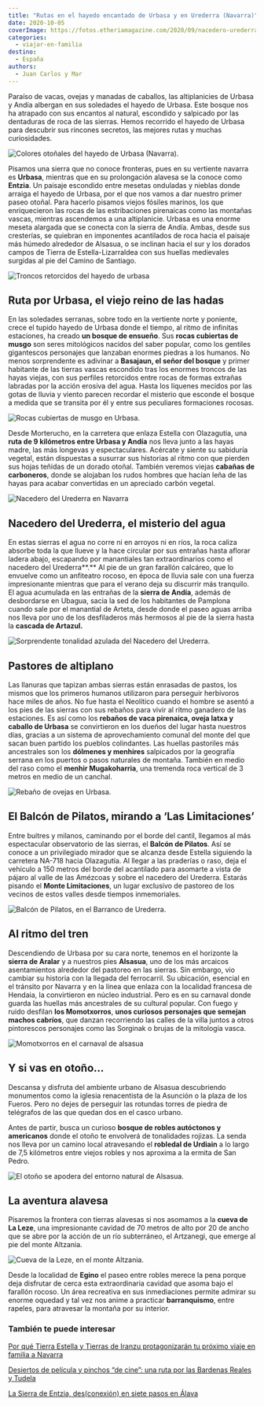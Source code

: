 ```yaml
---
title: "Rutas en el hayedo encantado de Urbasa y en Urederra (Navarra)"
date: 2020-10-05
coverImage: https://fotos.etheriamagazine.com/2020/09/nacedero-urederra-navarra.jpg
categories: 
  - viajar-en-familia
destino: 
  - España
authors: 
  - Juan Carlos y Mar
---
```


Paraíso de vacas, ovejas y manadas de caballos, las altiplanicies de Urbasa y Andía 
albergan en sus soledades el hayedo de Urbasa. Este bosque nos ha atrapado con sus 
encantos al natural, escondido y salpicado por las dentaduras de roca de las sierras. 
Hemos recorrido el hayedo de Urbasa para descubrir sus rincones secretos, las mejores 
rutas y muchas curiosidades. 

![Colores otoñales del hayedo de Urbasa (Navarra).](https://fotos.etheriamagazine.com/2020/09/rutas-hayedo-urbasa.jpg "Colores otoñales del hayedo de Urbasa (Navarra).")

Pisamos una sierra que no conoce fronteras, pues en su vertiente navarra es **Urbasa**, 
mientras que en su prolongación alavesa se la conoce como **Entzia**. Un paisaje 
escondido entre mesetas onduladas y nieblas donde arraiga el hayedo de Urbasa, por el 
que nos vamos a dar nuestro primer paseo otoñal. Para hacerlo pisamos viejos fósiles 
marinos, los que enriquecieron las rocas de las estribaciones pirenaicas como las 
montañas vascas, mientras ascendemos a una altiplanicie. Urbasa es una enorme meseta 
alargada que se conecta con la sierra de Andía. Ambas, desde sus cresterías, se quiebran 
en imponentes acantilados de roca hacia el paisaje más húmedo alrededor de Alsasua, o se 
inclinan hacia el sur y los dorados campos de Tierra de Estella-Lizarraldea con sus 
huellas medievales surgidas al pie del Camino de Santiago. 

![Troncos retorcidos del hayedo de urbasa](https://fotos.etheriamagazine.com/2020/09/que-ver-urbasa-navarra.jpg "Rincones mágicos de Urbasa.")

## Ruta por Urbasa, el viejo reino de las hadas

En las soledades serranas, sobre todo en la vertiente norte y poniente, crece el tupido 
hayedo de Urbasa donde el tiempo, al ritmo de infinitas estaciones, ha creado **un 
bosque de ensueño**. Sus **rocas cubiertas de musgo** son seres mitológicos nacidos del 
saber popular, como los gentiles gigantescos personajes que lanzaban enormes piedras a 
los humanos. No menos sorprendente es adivinar a **Basajaun, el señor del bosque** y 
primer habitante de las tierras vascas escondido tras los enormes troncos de las hayas 
viejas, con sus perfiles retorcidos entre rocas de formas extrañas labradas por la 
acción erosiva del agua. Hasta los líquenes mecidos por las gotas de lluvia y viento 
parecen recordar el misterio que esconde el bosque a medida que se transita por él y 
entre sus peculiares formaciones rocosas. 

![Rocas cubiertas de musgo en Urbasa.](https://fotos.etheriamagazine.com/2020/09/hayedo-urbasa-otono.jpg "Rocas cubiertas de musgo en Urbasa.")

Desde Morterucho, en la carretera que enlaza Estella con Olazagutia, una **ruta de 9 
kilómetros entre Urbasa y Andía** nos lleva junto a las hayas madre, las más longevas y 
espectaculares. Acércate y siente su sabiduría vegetal, están dispuestas a susurrar sus 
historias al ritmo con que pierden sus hojas teñidas de un dorado otoñal. También 
veremos viejas **cabañas de carboneros**, donde se alojaban los rudos hombres que hacían 
leña de las hayas para acabar convertidas en un apreciado carbón vegetal. 

![Nacedero del Urederra en Navarra](https://fotos.etheriamagazine.com/2020/09/nacedero-urederra-navarra.jpg "Nacedero del Urederra (Navarra).")

## Nacedero del Urederra, el misterio del agua

En estas sierras el agua no corre ni en arroyos ni en ríos, la roca caliza absorbe toda 
la que llueve y la hace circular por sus entrañas hasta aflorar ladera abajo, escapando 
por manantiales tan extraordinarios como el nacedero del Urederra**.** Al pie de un gran 
farallón calcáreo, que lo envuelve como un anfiteatro rocoso, en época de lluvia sale 
con una fuerza impresionante mientras que para el verano deja su discurrir más 
tranquilo. El agua acumulada en las entrañas de la **sierra de Andía**, además de 
desbordarse en Ubagua, sacia la sed de los habitantes de Pamplona cuando sale por el 
manantial de Arteta, desde donde el paseo aguas arriba nos lleva por uno de los 
desfiladeros más hermosos al pie de la sierra hasta la **cascada de Artazul.** 

![Sorprendente tonalidad azulada del Nacedero del Urederra.](https://fotos.etheriamagazine.com/2020/09/navarra-nacedero-urederra.jpg "Sorprendente tonalidad azulada del Nacedero del Urederra.")

## Pastores de altiplano

Las llanuras que tapizan ambas sierras están enrasadas de pastos, los mismos que los 
primeros humanos utilizaron para perseguir herbívoros hace miles de años. No fue hasta 
el Neolítico cuando el hombre se asentó a los pies de las sierras con sus rebaños para 
vivir al ritmo ganadero de las estaciones. Es así como los **rebaños de vaca pirenaica, 
oveja latxa y caballo de Urbasa** se convirtieron en los dueños del lugar hasta nuestros 
días, gracias a un sistema de aprovechamiento comunal del monte del que sacan buen 
partido los pueblos colindantes. Las huellas pastoriles más ancestrales son los 
**dólmenes y menhires** salpicados por la geografía serrana en los puertos o pasos 
naturales de montaña. También en medio del raso como el **menhir Mugakoharria**, una 
tremenda roca vertical de 3 metros en medio de un canchal. 

![Rebaño de ovejas en Urbasa.](https://fotos.etheriamagazine.com/2020/09/hayedo-urbasa-ovejas.jpg "Rebaño de ovejas en Urbasa.")

## El Balcón de Pilatos, mirando a ‘Las Limitaciones’

Entre buitres y milanos, caminando por el borde del cantil, llegamos al más espectacular 
observatorio de las sierras, el **Balcón de Pilatos**. Así se conoce a un privilegiado 
mirador que se alcanza desde Estella siguiendo la carretera NA-718 hacia Olazagutía. Al 
llegar a las praderías o raso, deja el vehículo a 150 metros del borde del acantilado 
para asomarte a vista de pájaro al valle de las Amézcoas y sobre el nacedero del 
Urederra. Estarás pisando el **Monte Limitaciones**, un lugar exclusivo de pastoreo de 
los vecinos de estos valles desde tiempos inmemoriales. 

![Balcón de Pilatos, en el Barranco de Urederra.](https://fotos.etheriamagazine.com/2020/09/Balcon-de-Pilatos-Barranco-Urederra-Sierra-Urbasa.jpg "Balcón de Pilatos, en el Barranco de Urederra.")

## Al ritmo del tren

Descendiendo de Urbasa por su cara norte, tenemos en el horizonte la **sierra de 
Aralar** y a nuestros pies **Alsasua**, uno de los más arcaicos asentamientos alrededor 
del pastoreo en las sierras. Sin embargo, vio cambiar su historia con la llegada del 
ferrocarril. Su ubicación, esencial en el tránsito por Navarra y en la línea que enlaza 
con la localidad francesa de Hendaia, la convirtieron en núcleo industrial. Pero es en 
su carnaval donde guarda las huellas más ancestrales de su cultural popular. Con fuego y 
ruido desfilan **los Momotxorros**, **unos curiosos personajes que semejan machos 
cabríos**, que danzan recorriendo las calles de la villa juntos a otros pintorescos 
personajes como las Sorginak o brujas de la mitología vasca. 

![Momotxorros en el carnaval de alsasua](https://fotos.etheriamagazine.com/2020/09/Momotxorros-navarra.jpg "Los Momotxorros, personajes imprescindibles en el Carnaval de Alsasua.")

## Y si vas en otoño...

Descansa y disfruta del ambiente urbano de Alsasua descubriendo monumentos como la 
iglesia renacentista de la Asunción o la plaza de los Fueros. Pero no dejes de perseguir 
las rotundas torres de piedra de telégrafos de las que quedan dos en el casco urbano. 

Antes de partir, busca un curioso **bosque de robles autóctonos y americanos** donde el 
otoño te envolverá de tonalidades rojizas. La senda nos lleva por un camino local 
atravesando el **robledal de Urdiain** a lo largo de 7,5 kilómetros entre viejos robles 
y nos aproxima a la ermita de San Pedro. 

![El otoño se apodera del entorno natural de Alsasua.](https://fotos.etheriamagazine.com/2020/09/bosques-otono-navarra.jpg "El otoño se apodera del entorno natural de Alsasua.")

## La aventura alavesa

Pisaremos la frontera con tierras alavesas si nos asomamos a la **cueva de La Leze**, 
una impresionante cavidad de 70 metros de alto por 20 de ancho que se abre por la acción 
de un río subterráneo, el Artzanegi, que emerge al pie del monte Altzania. 

![Cueva de la Leze, en el monte Altzania.](https://fotos.etheriamagazine.com/2020/09/cueva-leze-navarra-urbasa.jpg "Cueva de la Leze, en el monte Altzania.")

Desde la localidad de **Egino** el paseo entre robles merece la pena porque deja 
disfrutar de cerca esta extraordinaria cavidad que asoma bajo el farallón rocoso. Un 
área recreativa en sus inmediaciones permite admirar su enorme oquedad y tal vez nos 
anime a practicar **barranquismo**, entre rapeles, para atravesar la montaña por su 
interior. 

### También te puede interesar

[Por qué Tierra Estella y Tierras de Iranzu protagonizarán tu próximo viaje en familia a 
Navarra](https://etheriamagazine.com/2021/02/08/navarra-en-familia-tierra-estella-y-tierras-de-iranzu/) 

[Desiertos de película y pinchos “de cine”: una ruta por las Bardenas Reales y 
Tudela](https://etheriamagazine.com/2020/07/27/ruta-navarra-bardenas-reales-tudela-escapada-con-amigas/) 

[La Sierra de Entzia, des(conexión) en siete pasos en 
Álava](https://etheriamagazine.com/2021/05/12/excursiones-sierra-de-entzia-alava/)
